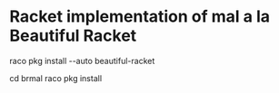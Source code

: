 # Racket implementation of mal a la Beautiful Racket


raco pkg install --auto beautiful-racket

cd brmal
raco pkg install

